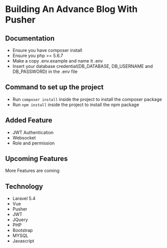 # Building An Advance Blog With Pusher

## Documentation
- Ensure you have composer install
- Ensure you php >= 5.6.7
- Make a copy .env.example and name it .env
- Insert your database credential(DB_DATABASE, DB_USERNAME and DB_PASSWORD) in the .env file

## Command to set up the project
- Run `composer install` inside the project to install the composer package
- Run `npm install` inside the project to install the npm package

## Added Feature
- JWT Authentication
- Websocket
- Role and permission

## Upcoming Features
More Features are coming

## Technology
- Laravel 5.4
- Vue
- Pusher
- JWT
- JQuery
- PHP
- Bootstrap
- MYSQL
- Javascript

